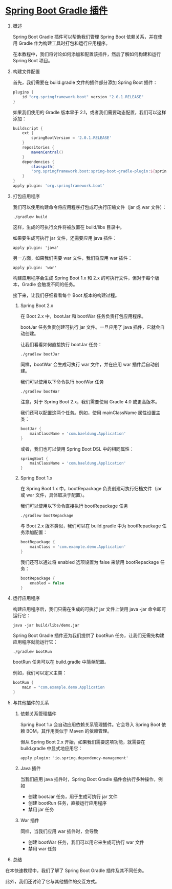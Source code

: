 # [Spring Boot Gradle 插件](https://www.baeldung.com/spring-boot-gradle-plugin)

1. 概述

    Spring Boot Gradle 插件可以帮助我们管理 Spring Boot 依赖关系，并在使用 Gradle 作为构建工具时打包和运行应用程序。

    在本教程中，我们将讨论如何添加和配置该插件，然后了解如何构建和运行 Spring Boot 项目。

2. 构建文件配置

    首先，我们需要在 build.gradle 文件的插件部分添加 Spring Boot 插件：

    ```gradle
    plugins {
        id "org.springframework.boot" version "2.0.1.RELEASE"
    }
    ```

    如果我们使用的 Gradle 版本早于 2.1，或者我们需要动态配置，我们可以这样添加：

    ```gradle
    buildscript {
        ext {
            springBootVersion = '2.0.1.RELEASE'
        }
        repositories {
            mavenCentral()
        }
        dependencies {
            classpath(
            "org.springframework.boot:spring-boot-gradle-plugin:${springBootVersion}")
        }
    }
    apply plugin: 'org.springframework.boot'
    ```

3. 打包应用程序

    我们可以使用构建命令将应用程序打包成可执行压缩文件（jar 或 war 文件）：

    `./gradlew build`

    这样，生成的可执行文件将被放置在 build/libs 目录中。

    如果要生成可执行 jar 文件，还需要应用 java 插件：

    `apply plugin: 'java'`

    另一方面，如果我们需要 war 文件，我们将应用 war 插件：

    `apply plugin: 'war'`

    构建应用程序会生成 Spring Boot 1.x 和 2.x 的可执行文件，但对于每个版本，Gradle 会触发不同的任务。

    接下来，让我们仔细看看每个 Boot 版本的构建过程。

    1. Spring Boot 2.x

        在 Boot 2.x 中，bootJar 和 bootWar 任务负责打包应用程序。

        bootJar 任务负责创建可执行 jar 文件。一旦应用了 java 插件，它就会自动创建。

        让我们看看如何直接执行 bootJar 任务：

        `./gradlew bootJar`

        同样，bootWar 会生成可执行 war 文件，并在应用 war 插件后自动创建。

        我们可以使用以下命令执行 bootWar 任务

        `./gradlew bootWar`

        注意，对于 Spring Boot 2.x，我们需要使用 Gradle 4.0 或更高版本。

        我们还可以配置这两个任务。例如，使用 mainClassName 属性设置主类：

        ```gradle
        bootJar {
            mainClassName = 'com.baeldung.Application'
        }
        ```

        或者，我们也可以使用 Spring Boot DSL 中的相同属性：

        ```gradle
        springBoot {
            mainClassName = 'com.baeldung.Application'
        }
        ```

    2. Spring Boot 1.x

        在 Spring Boot 1.x 中，bootRepackage 负责创建可执行归档文件（jar 或 war 文件，具体取决于配置）。

        我们可以使用以下命令直接执行 bootRepackage 任务

        `./gradlew bootRepackage`

        与 Boot 2.x 版本类似，我们可以在 build.gradle 中为 bootRepackage 任务添加配置：

        ```gradle
        bootRepackage {
            mainClass = 'com.example.demo.Application'
        }
        ```

        我们还可以通过将 enabled 选项设置为 false 来禁用 bootRepackage 任务：

        ```gradle
        bootRepackage {
            enabled = false
        }
        ```

4. 运行应用程序

    构建应用程序后，我们只需在生成的可执行 jar 文件上使用 java -jar 命令即可运行它：

    `java -jar build/libs/demo.jar`

    Spring Boot Gradle 插件还为我们提供了 bootRun 任务，让我们无需先构建应用程序就能运行它：

    `./gradlew bootRun`

    bootRun 任务可以在 build.gradle 中简单配置。

    例如，我们可以定义主类：

    ```gradle
    bootRun {
        main = "com.example.demo.Application
    }
    ```

5. 与其他插件的关系

    1. 依赖关系管理插件

        Spring Boot 1.x 会自动应用依赖关系管理插件。它会导入 Spring Boot 依赖 BOM，其作用类似于 Maven 的依赖管理。

        但从 Spring Boot 2.x 开始，如果我们需要这项功能，就需要在 build.gradle 中显式地应用它：

        `apply plugin: 'io.spring.dependency-management'`

    2. Java 插件

        当我们应用 java 插件时，Spring Boot Gradle 插件会执行多种操作，例如

        - 创建 bootJar 任务，用于生成可执行 jar 文件
        - 创建 bootRun 任务，直接运行应用程序
        - 禁用 jar 任务

    3. War 插件

        同样，当我们应用 war 插件时，会导致

        - 创建 bootWar 任务，我们可以用它来生成可执行 war 文件
        - 禁用 war 任务

6. 总结

在本快速教程中，我们了解了 Spring Boot Gradle 插件及其不同任务。

此外，我们还讨论了它与其他插件的交互方式。
